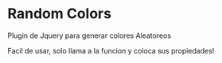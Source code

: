 # Random Colors
Plugin de Jquery para generar colores Aleatoreos

Facil de usar, solo llama a la funcion y coloca sus propiedades!
